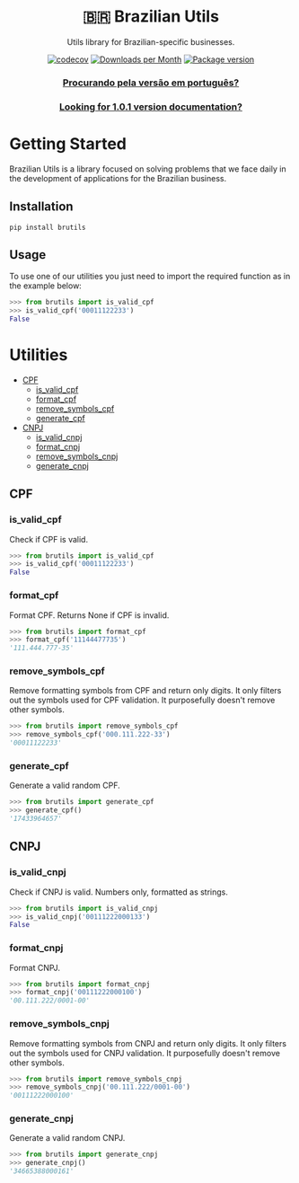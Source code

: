 <div align="center">
<h1>🇧🇷 Brazilian Utils</h1>

<p>Utils library for Brazilian-specific businesses.</p>

[![codecov](https://codecov.io/gh/brazilian-utils/brutils-python/branch/main/graph/badge.svg?token=5KNECS8JYF)](https://codecov.io/gh/brazilian-utils/brutils-python)
[![Downloads per Month](https://shields.io/pypi/dm/brutils)](https://pypi.org/project/brutils/)
[![Package version](https://shields.io/pypi/v/brutils)](https://pypi.org/project/brutils/)
### [Procurando pela versão em português?](README.md)
### [Looking for 1.0.1 version documentation?](/documentation%20v1.0.1/ENGLISH_VERSION.md)

</div>

# Getting Started

Brazilian Utils is a library focused on solving problems that we face daily in
the development of applications for the Brazilian business.

## Installation

```
pip install brutils
```

## Usage

To use one of our utilities you just need to import the required function as in the example below:

```python
>>> from brutils import is_valid_cpf
>>> is_valid_cpf('00011122233')
False
```

# Utilities

- [CPF](#cpf)
  - [is_valid_cpf](#is_valid_cpf)
  - [format_cpf](#format_cpf)
  - [remove_symbols_cpf](#remove_symbols_cpf)
  - [generate_cpf](#generate_cpf)
- [CNPJ](#cnpj)
  - [is_valid_cnpj](#is_valid_cnpj)
  - [format_cnpj](#format_cnpj)
  - [remove_symbols_cnpj](#remove_symbols_cnpj)
  - [generate_cnpj](#generate_cnpj)

## CPF

### is_valid_cpf

Check if CPF is valid.

```python
>>> from brutils import is_valid_cpf
>>> is_valid_cpf('00011122233')
False
```

### format_cpf

Format CPF. Returns None if CPF is invalid.

```python
>>> from brutils import format_cpf
>>> format_cpf('11144477735')
'111.444.777-35'
```

### remove_symbols_cpf

Remove formatting symbols from CPF and return only digits.
It only filters out the symbols used for CPF validation.
It purposefully doesn't remove other symbols.

```python
>>> from brutils import remove_symbols_cpf
>>> remove_symbols_cpf('000.111.222-33')
'00011122233'
```

### generate_cpf

Generate a valid random CPF.

```python
>>> from brutils import generate_cpf
>>> generate_cpf()
'17433964657'
```

## CNPJ

### is_valid_cnpj

Check if CNPJ is valid. Numbers only, formatted as strings.

```python
>>> from brutils import is_valid_cnpj
>>> is_valid_cnpj('00111222000133')
False
```

### format_cnpj

Format CNPJ.

```python
>>> from brutils import format_cnpj
>>> format_cnpj('00111222000100')
'00.111.222/0001-00'
```

### remove_symbols_cnpj

Remove formatting symbols from CNPJ and return only digits.
It only filters out the symbols used for CNPJ validation.
It purposefully doesn't remove other symbols.

```python
>>> from brutils import remove_symbols_cnpj
>>> remove_symbols_cnpj('00.111.222/0001-00')
'00111222000100'
```

### generate_cnpj

Generate a valid random CNPJ.

```python
>>> from brutils import generate_cnpj
>>> generate_cnpj()
'34665388000161'
```
